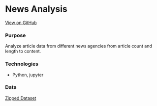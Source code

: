 # News Analysis
[View on GitHub](https://github.com/midumass/DSC-550/tree/master/5.2) 

### Purpose
Analyze article data from different news agencies from article count and length to content.

### Technologies
* Python, jupyter

### Data
[Zipped Dataset](https://github.com/midumass/DSC-550/tree/master/5.2/articles1.zip)
